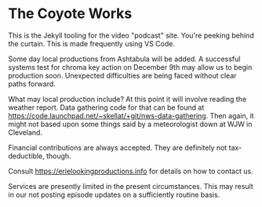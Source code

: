 The Coyote Works
=================

This is the Jekyll tooling for the video "podcast" site.  You're peeking behind the curtain.  This is made frequently using VS Code.

Some day local productions from Ashtabula will be added.  A successful systems test for chroma key action on December 9th may allow us to begin production soon.  Unexpected difficulties are being faced without clear paths forward.

What may local production include?  At this point it will involve reading the weather report.  Data gathering code for that can be found at <https://code.launchpad.net/~skellat/+git/nws-data-gathering>.  Then again, it might not 
based upon some things said by a meteorologist down at WJW in Cleveland.
  
Financial contributions are always accepted.  They are definitely not tax-deductible, though.

Consult <https://erielookingproductions.info> for details on how to contact us.

Services are presently limited in the present circumstances.  This may result in our not posting episode updates on a sufficiently routine basis.
